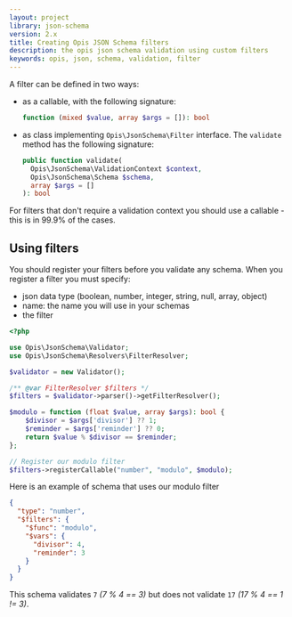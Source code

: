 ```yaml
---
layout: project
library: json-schema
version: 2.x
title: Creating Opis JSON Schema filters
description: the opis json schema validation using custom filters
keywords: opis, json, schema, validation, filter
---
```



A filter can be defined in two ways:

- as a callable, with the following signature:
  ```php
  function (mixed $value, array $args = []): bool
  ```
- as class implementing `Opis\JsonSchema\Filter` interface. The `validate` method has the following signature:
  ```php
  public function validate(
    Opis\JsonSchema\ValidationContext $context, 
    Opis\JsonSchema\Schema $schema, 
    array $args = []
  ): bool
  ```

For filters that don't require a validation context you should use a callable - this is in 99.9% of the cases.

## Using filters

You should register your filters before you validate any schema.
When you register a filter you must specify:
- json data type (boolean, number, integer, string, null, array, object)
- name: the name you will use in your schemas
- the filter

```php
<?php

use Opis\JsonSchema\Validator;
use Opis\JsonSchema\Resolvers\FilterResolver;

$validator = new Validator();

/** @var FilterResolver $filters */
$filters = $validator->parser()->getFilterResolver();

$modulo = function (float $value, array $args): bool {
    $divisor = $args['divisor'] ?? 1;
    $reminder = $args['reminder'] ?? 0;
    return $value % $divisor == $reminder;
};

// Register our modulo filter
$filters->registerCallable("number", "modulo", $modulo);

```

Here is an example of schema that uses our modulo filter

```json
{
  "type": "number",
  "$filters": {
    "$func": "modulo",
    "$vars": {
      "divisor": 4,
      "reminder": 3
    }
  }
}
```

This schema validates `7` _(7 % 4 == 3)_ but does not validate `17` _(17 % 4 == 1 != 3)_.

